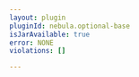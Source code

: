 ```yaml
---
layout: plugin
pluginId: nebula.optional-base
isJarAvailable: true
error: NONE
violations: []

---
```

